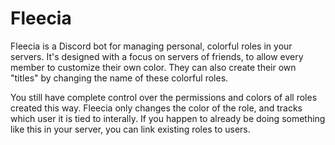 # Fleecia

Fleecia is a Discord bot for managing personal, colorful roles in your servers.
It's designed with a focus on servers of friends, to allow every member to customize their own color.
They can also create their own "titles" by changing the name of these colorful roles.

You still have complete control over the permissions and colors of all roles created this way.
Fleecia only changes the color of the role, and tracks which user it is tied to interally.
If you happen to already be doing something like this in your server, you can link existing roles to users.
